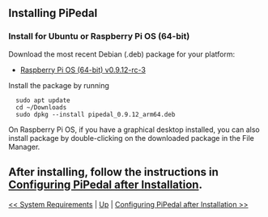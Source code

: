 ## Installing PiPedal

### Install for Ubuntu or Raspberry Pi OS (64-bit)

Download the most recent Debian (.deb) package for your platform:

- [Raspberry Pi OS (64-bit) v0.9.12-rc-3](https://github.com/rerdavies/pipedal/releases/download/v0.9.12-rc-3/pipedal_0.9.12_arm64.deb)

Install the package by running 

```
  sudo apt update
  cd ~/Downloads  
  sudo dpkg --install pipedal_0.9.12_arm64.deb
```
On Raspberry Pi OS, if you have a graphical desktop installed, you can also install package by double-clicking on the downloaded package in the File Manager.


After installing, follow the instructions in [Configuring PiPedal after Installation](Configuring.md).
--------
[<< System Requirements](SystemRequirements.md) | [Up](Documentation.md) | [Configuring PiPedal after Installation >>](Configuring.md)
